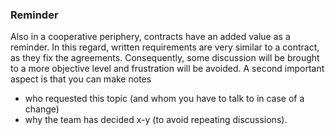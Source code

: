 ### Reminder
Also in a cooperative periphery, contracts have an added value as a reminder. In this regard, written requirements are very similar to a contract, as they fix the agreements. Consequently, some discussion will be brought to a more objective level and frustration will be avoided.
A second important aspect is that you can make notes
* who requested this topic (and whom you have to talk to in case of a change)
* why the team has decided x-y (to avoid repeating discussions).